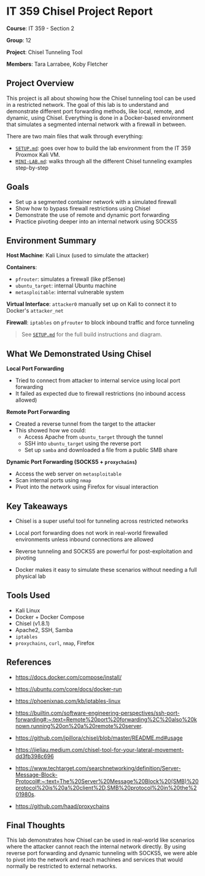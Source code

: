 # IT 359 Chisel Project Report
**Course**: IT 359 - Section 2

**Group**: 12

**Project**: Chisel Tunneling Tool

**Members**: Tara Larrabee, Koby Fletcher


## Project Overview
This project is all about showing how the Chisel tunneling tool can be used in a restricted network. The goal of this lab is to understand and demonstrate different port forwarding methods, like local, remote, and dynamic, using Chisel. Everything is done in a Docker-based environment that simulates a segmented internal network with a firewall in between. 

There are two main files that walk through everything: 
- [`SETUP.md`](SETUP.md): goes over how to build the lab environment from the IT 359 Proxmox Kali VM. 
- [`MINI-LAB.md`](MINI-LAB.md): walks through all the different Chisel tunneling examples step-by-step

## Goals
- Set up a segmented container network with a simulated firewall
- Show how to bypass firewall restrictions using Chisel
- Demonstrate the use of remote and dynamic port forwarding
- Practice pivoting deeper into an internal network using SOCKS5


## Environment Summary
**Host Machine**: Kali Linux (used to simulate the attacker)

**Containers**:
- `pfrouter`: simulates a firewall (like pfSense)
- `ubuntu_target`: internal Ubuntu machine
- `metasploitable`: internal vulnerable system

**Virtual Interface**: `attacker0` manually set up on Kali to connect it to Docker's `attacker_net`

**Firewall**: `iptables` on `pfrouter` to block inbound traffic and force tunneling

> See [`SETUP.md`](SETUP.md) for the full build instructions and diagram. 

## What We Demonstrated Using Chisel
**Local Port Forwarding**
- Tried to connect from attacker to internal service using local port forwarding
- It failed as expected due to firewall restrictions (no inbound access allowed)

**Remote Port Forwarding**
- Created a reverse tunnel from the target to the attacker 
- This showed how we could: 
    - Access Apache from `ubuntu_target` through the tunnel
    - SSH into `ubuntu_target` using the reverse port
    - Set up `samba` and downloaded a file from a public SMB share

**Dynamic Port Forwarding (SOCKS5 + `proxychains`)**
- Access the web server on `metasploitable`
- Scan internal ports using `nmap`
- Pivot into the network using Firefox for visual interaction

## Key Takeaways
- Chisel is a super useful tool for tunneling across restricted networks

- Local port forwarding does not work in real-world firewalled environments unless inbound connections are allowed

- Reverse tunneling and SOCKS5 are powerful for post-exploitation and pivoting

- Docker makes it easy to simulate these scenarios without needing a full physical lab

## Tools Used
- Kali Linux
- Docker + Docker Compose
- Chisel (v1.8.1)
- Apache2, SSH, Samba
- `iptables`
- `proxychains`, `curl`, `nmap`, Firefox

## References 
- https://docs.docker.com/compose/install/

- https://ubuntu.com/core/docs/docker-run 

- https://phoenixnap.com/kb/iptables-linux

- https://builtin.com/software-engineering-perspectives/ssh-port-forwarding#:~:text=Remote%20port%20forwarding%2C%20also%20known,running%20on%20a%20remote%20server. 

- https://github.com/jpillora/chisel/blob/master/README.md#usage

- https://jieliau.medium.com/chisel-tool-for-your-lateral-movement-dd3fb398c696

- https://www.techtarget.com/searchnetworking/definition/Server-Message-Block-Protocol#:~:text=The%20Server%20Message%20Block%20(SMB)%20protocol%20is%20a%20client%2D,SMB%20protocol%20in%20the%201980s. 

- https://github.com/haad/proxychains 

## Final Thoughts
This lab demonstrates how Chisel can be used in real-world like scenarios where the attacker cannot reach the internal network directly. By using reverse port forwarding and dynamic tunneling with SOCKS5, we were able to pivot into the network and reach machines and services that would normally be restricted to external networks. 
